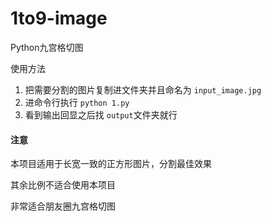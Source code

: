 # 1to9-image
Python九宫格切图

使用方法

1. 把需要分割的图片复制进文件夹并且命名为 `input_image.jpg`
2. 进命令行执行 `python 1.py`
3. 看到输出回显之后找 `output`文件夹就行



#### 注意

本项目适用于长宽一致的正方形图片，分割最佳效果

其余比例不适合使用本项目

非常适合朋友圈九宫格切图
